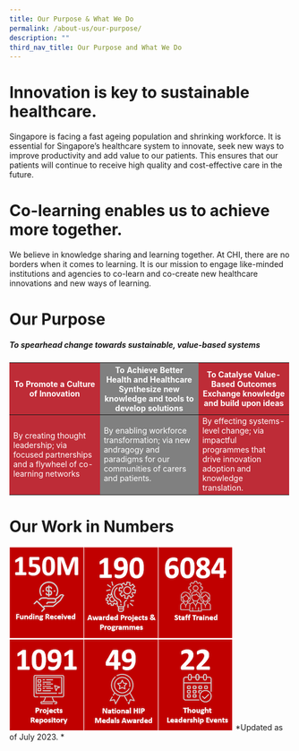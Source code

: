 ```yaml
---
title: Our Purpose & What We Do
permalink: /about-us/our-purpose/
description: ""
third_nav_title: Our Purpose and What We Do
---
```

# Innovation is key to sustainable healthcare.

Singapore is facing a fast ageing population and shrinking workforce. It is essential for Singapore’s healthcare system to innovate, seek new ways to improve productivity and add value to our patients. This ensures that our patients will continue to receive high quality and cost-effective care in the future.

# Co-learning enables us to achieve more together.

We believe in knowledge sharing and learning together. At CHI, there are no borders when it comes to learning. It is our mission to engage like-minded institutions and agencies to co-learn and co-create new healthcare innovations and new ways of learning.

# Our Purpose
##### To spearhead change towards sustainable, value-based systems

<style>
div.a {
  text-indent: 50px;
	font-size: 1.25em;
}
table, th, td {
  border-collapse: collapse;
  width: 500px;
	color: white;
}
	
th {
  text-align: center;
}
th:nth-child(even),td:nth-child(even) {
  background-color: gray;
}
th:nth-child(odd),td:nth-child(odd) {
  background-color: #be2c37;
}

</style>


<table class="table">
  <thead>
    <tr>
      <th style="color:white;" scope="col">To Promote a Culture of Innovation</th>
      <th style="color:white;" scope="col">To Achieve Better Health and Healthcare<br> Synthesize new knowledge and tools to develop solutions</th>
      <th style="color:white;" scope="col">To Catalyse Value-Based Outcomes<br>Exchange knowledge and build upon ideas</th>
    </tr>
  </thead>
  <tbody>
    <tr>
      <td scope="row">By creating thought leadership; via focused partnerships and a flywheel of co-learning networks
      </td><td>By enabling workforce transformation; via new andragogy and paradigms for our communities of carers and patients.</td>
      <td>By effecting systems-level change; via impactful programmes that drive innovation adoption and knowledge translation.  </td>
    </tr>
   
  </tbody>
</table>
<h1>Our Work in Numbers</h1>

![](/images/chi%20in%20numbers_v2.png)
*Updated as of July 2023. *